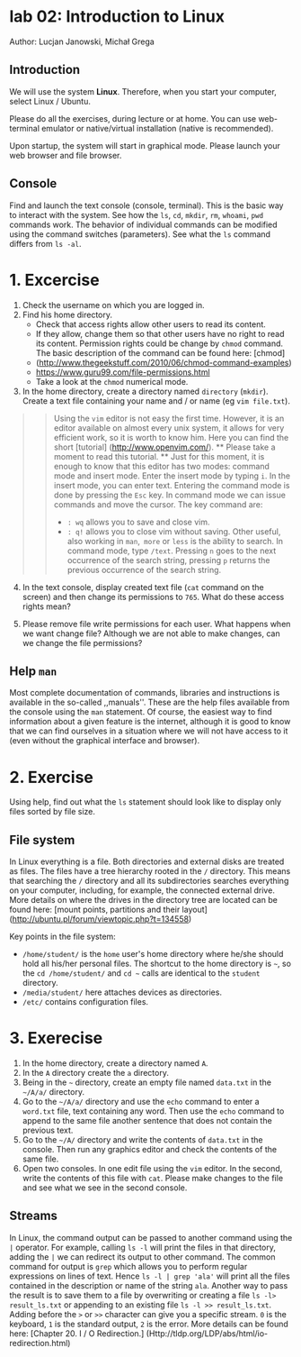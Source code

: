 # lab 02: Introduction to Linux
Author: Lucjan Janowski, Michał Grega

## Introduction

We will use the system **Linux**. Therefore, when you start your computer, select Linux / Ubuntu.

Please do all the exercises, during lecture or at home. You can use web-terminal emulator or native/virtual installation (native is recommended).

Upon startup, the system will start in graphical mode. Please launch your web browser and file browser.

## Console

Find and launch the text console (console, terminal). This is the basic way to interact with the system.
See how the `ls`, `cd`, `mkdir`, `rm`, `whoami`, `pwd` commands work. The behavior of individual commands can be modified using the command switches (parameters). See what the `ls` command differs from `ls -al`.

# 1. Excercise

1. Check the username on which you are logged in.
2. Find his home directory.
   - Check that access rights allow other users to read its content.
   - If they allow, change them so that other users have no right to read its content. Permission rights could be change by `chmod` command. The basic description of the command can be found here: [chmod] 
   - (http://www.thegeekstuff.com/2010/06/chmod-command-examples)
   - https://www.guru99.com/file-permissions.html
   - Take a look at the `chmod` numerical mode.
3. In the home directory, create a directory named `directory` (`mkdir`). Create a text file containing your name and / or name (eg `vim file.txt`).
>> Using the `vim` editor is not easy the first time. However, it is an editor available on almost every unix system, it allows for very efficient work, so it is worth to know him. Here you can find the short [tutorial] (http://www.openvim.com/). ** Please take a moment to read this tutorial. ** Just for this moment, it is enough to know that this editor has two modes: command mode and insert mode. Enter the insert mode by typing `i`. In the insert mode, you can enter text. Entering the command mode is done by pressing the `Esc` key. In command mode we can issue commands and move the cursor. The key command are:
>> - `: wq` allows you to save and close vim.
>> - `: q!` allows you to close vim without saving.
>> Other useful, also working in `man`,` more` or `less` is the ability to search. In command mode, type `/text`. Pressing `n` goes to the next occurrence of the search string, pressing `p` returns the previous occurrence of the search string.

4. In the text console, display created text file (`cat` command on the screen) and then change its permissions to `765`. What do these access rights mean?

5. Please remove file write permissions for each user. What happens when we want change file? Although we are not able to make changes, can we change the file permissions?

## Help `man`

Most complete documentation of commands, libraries and instructions is available in the so-called ,,manuals''. These are the help files available from the console using the `man` statement. Of course, the easiest way to find information about a given feature is the internet, although it is good to know that we can find ourselves in a situation where we will not have access to it (even without the graphical interface and browser).

# 2. Exercise

Using help, find out what the `ls` statement should look like to display only files sorted by file size.

## File system

In Linux everything is a file. Both directories and external disks are treated as files. The files have a tree hierarchy rooted in the `/` directory. This means that searching the `/` directory and all its subdirectories searches everything on your computer, including, for example, the connected external drive. More details on where the drives in the directory tree are located can be found here: [mount points, partitions and their layout] (http://ubuntu.pl/forum/viewtopic.php?t=134558)

Key points in the file system:
- `/home/student/` is the `home` user's home directory where he/she should hold all his/her personal files. The shortcut to the home directory is `~`, so the `cd /home/student/` and `cd ~` calls are identical to the `student` directory.
- `/media/student/` here attaches devices as directories.
- `/etc/` contains configuration files.

# 3. Exerecise

1. In the home directory, create a directory named `A`.
2. In the `A` directory create the `a` directory.
3. Being in the `~` directory, create an empty file named `data.txt` in the `~/A/a/` directory.
4. Go to the `~/A/a/` directory and use the `echo` command to enter a `word.txt` file, text containing any word. Then use the `echo` command to append to the same file another sentence that does not contain the previous text.
5. Go to the `~/A/` directory and write the contents of `data.txt` in the console. Then run any graphics editor and check the contents of the same file.
6. Open two consoles. In one edit file using the `vim` editor. In the second, write the contents of this file with `cat`. Please make changes to the file and see what we see in the second console.

## Streams

In Linux, the command output can be passed to another command using the `|` operator. For example, calling `ls -l` will print the files in that directory, adding the `|` we can redirect its output to other command. The common command for output is `grep` which allows you to perform regular expressions on lines of text. Hence `ls -l | grep 'ala'` will print all the files contained in the description or name of the string `ala`. Another way to pass the result is to save them to a file by overwriting or creating a file `ls -l> result_ls.txt` or appending to an existing file `ls -l >> result_ls.txt`. Adding before the `>` or `>>` character can give you a specific stream. `0` is the keyboard, `1` is the standard output, `2` is the error. More details can be found here: [Chapter 20. I / O Redirection.] (Http://tldp.org/LDP/abs/html/io-redirection.html)
